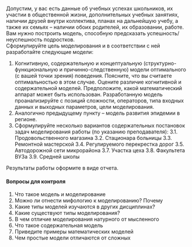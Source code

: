Допустим, у вас есть данные об учебных успехах школьников, их участии в общественной жизни, дополнительных учебных занятиях, наличии друзей внутри коллектива, планах на дальнейшую учебу, а также их семьях – наличии обоих родителей, их образовании, работе.  
Вам нужно построить модель, способную предсказать успешность/неуспешность подростков.  
Сформулируйте цель моделирования и в соответствии с ней разработайте следующие модели:
1. Когнитивную, содержательную и концептуальную (структурно- функциональную и причинно-следственную) модели оптимального (с вашей точки зрения) поведения. Поясните, что вы считаете оптимальностью в этом случае. Оцените различие когнитивной и содержательной моделей. Предположите, какой математический аппарат может быть использован. Разработанную модель проанализируйте с позиций сложности, операторов, типа входных данных и выходных параметров, цели моделирования.
2. Аналогично предыдущему пункту – модель развития эпидемии в регионе.
3. Сформулируйте несколько вариантов содержательных постановок задач моделирования работы (по указанию преподавателя):
	3.1. Продовольственного магазина
	3.2. Стационара больницы
	3.3. Ремонтной мастерской
	3.4. Регулируемого перекрестка дорог
	3.5. Автодорожной сети микрорайона
	3.7. Участка цеха
	3.8. Факультета ВУЗа
	3.9. Средней школы
  
Результаты работы оформите в виде отчета.  
#### Вопросы для контроля
1. Что такое модель и моделирование
2. Можно ли отнести мифологию к моделированию? Почему
3. Какие типы моделей изучаются в других дисциплинах?
4. Какие существуют типы моделирования?
5. В чем отличие моделирования натурного от мысленного
6. Что такое содержательная модель
7. Приведите примеры математических моделей
8. Чем простые модели отличаются от сложных